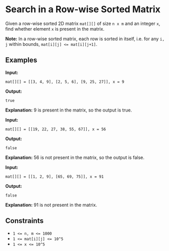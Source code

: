 # Search in a Row-wise Sorted Matrix

Given a row-wise sorted 2D matrix `mat[][]` of size `n x m` and an integer `x`, find whether element `x` is present in the matrix.

**Note:** In a row-wise sorted matrix, each row is sorted in itself, i.e. for any `i, j` within bounds, `mat[i][j] <= mat[i][j+1]`.

## Examples

**Input:** 
```
mat[][] = [[3, 4, 9], [2, 5, 6], [9, 25, 27]], x = 9
```
**Output:** 
```
true
```
**Explanation:** 9 is present in the matrix, so the output is true.

**Input:** 
```
mat[][] = [[19, 22, 27, 38, 55, 67]], x = 56
```
**Output:** 
```
false
```
**Explanation:** 56 is not present in the matrix, so the output is false.

**Input:** 
```
mat[][] = [[1, 2, 9], [65, 69, 75]], x = 91
```
**Output:** 
```
false
```
**Explanation:** 91 is not present in the matrix.

## Constraints
- `1 <= n, m <= 1000`
- `1 <= mat[i][j] <= 10^5`
- `1 <= x <= 10^5`